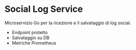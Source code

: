 # Social Log Service

Microservizio Go per la ricezione e il salvataggio di log social.

- Endpoint protetto
- Salvataggio su DB
- Metriche Prometheus
